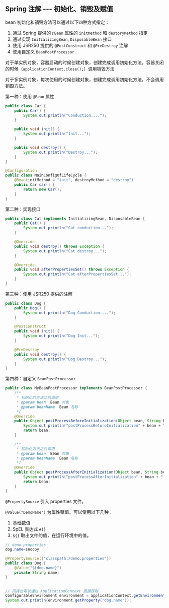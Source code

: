 ## Spring 注解 --- 初始化、销毁及赋值

 bean 初始化和销毁方法可以通过以下四种方式指定：

1. 通过 Spring 提供的 `@Bean` 属性的  `initMethod` 和 `destoryMethod` 指定
2. 通过实现 `InitializingBean`, `DisposableBean` 接口
3. 使用 JSR250 提供的 `@PostConstruct` 和 `@PreDestroy` 注解
4. 使用自定义 `BeanPostProcessor` 

对于单实例对象，容器启动的时候创建对象，创建完成调用初始化方法，容器关闭的时候（`applicationContext.close();`）调用销毁方法

对于多实例对象，每次使用的时候创建对象，创建完成调用初始化方法，不会调用销毁方法。

第一种：使用 `@Bean` 属性

```java
public class Car {
    public Car() {
        System.out.println("Conduction....");
    }

    public void init() {
        System.out.println("Init...");
    }

    public void destroy() {
        System.out.println("Destroy...");
    }
}

@Configuration
public class MainConfigOfLifeCycle {
    @Bean(initMethod = "init", destroyMethod = "destroy")
    public Car car() {
        return new Car();
    }
}
```

第二种：实现接口

```java
public class Cat implements InitializingBean, DisposableBean {
    public Cat() {
        System.out.println("Cat conduction...");
    }

    @Override
    public void destroy() throws Exception {
        System.out.println("Cat destroy...");
    }

    @Override
    public void afterPropertiesSet() throws Exception {
        System.out.println("Cat afterPropertiesSet...");
    }
}
```

第三种：使用 JSR250 提供的注解

```java
public class Dog {
    public Dog() {
        System.out.println("Dog Conduction....");
    }

    @PostConstruct
    public void init() {
        System.out.println("Dog Init...");
    }

    @PreDestroy
    public void destroy() {
        System.out.println("Dog Destroy...");
    }
}
```

第四种：自定义 `BeanPostProcessor`

```java
public class MyBeanPostProcessor implements BeanPostProcessor {
    /**
     * 初始化的方法之前调用
     * @param bean  Bean 对象
     * @param beanName  Bean 名称
     */
    @Override
    public Object postProcessBeforeInitialization(Object bean, String beanName) throws BeansException {
        System.out.println("postProcessBeforeInitialization" + bean + "::" + beanName);
        return bean;
    }

    /**
     * 初始化方法之后调用
     * @param bean  Bean 对象
     * @param beanName  Bean 名称
     */
    @Override
    public Object postProcessAfterInitialization(Object bean, String beanName) throws BeansException {
        System.out.println("postProcessAfterInitialization" + bean + "::" + beanName);
        return bean;
    }
}
```



`@PropertySource` 引入 properties 文件。

`@Value("DemoName")`  为属性赋值。可以使用以下几种：

1. 基础数值
2. SpEL 表达式 `#{}`
3. `${}` 取出文件的值，在运行环境中的值。

```java
// demo.properties
dog.name=snoopy

@PropertySource({"classpath:/demo.properties"})
public class Dog {
    @Value("${dog.name}")
    private String name;
}
    

// 同样也可以通过 ApplicationContext 直接获取
ConfigurableEnvironment environment = applicationContext.getEnvironment();
System.out.println(environment.getProperty("dog.name"));
```

